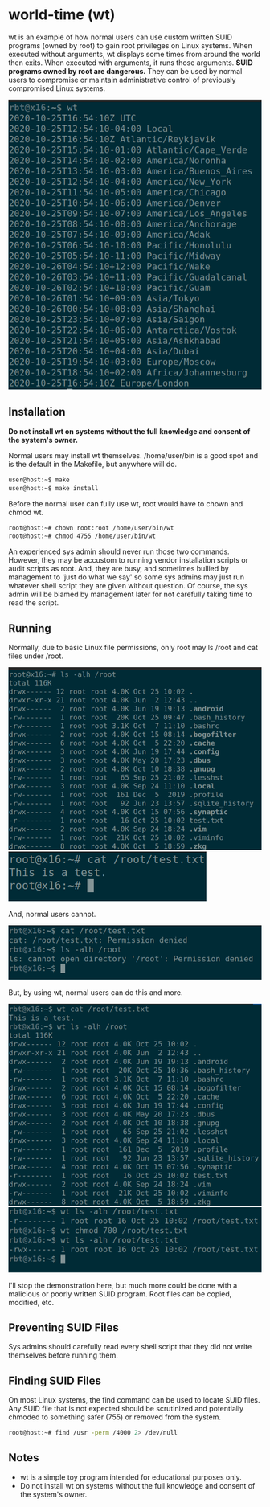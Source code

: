 # world-time (wt)

wt is an example of how normal users can use custom written SUID programs (owned by root) to gain root privileges on Linux systems. When executed without arguments, wt displays some times from around the world then exits. When executed with arguments, it runs those arguments. **SUID programs owned by root are dangerous.** They can be used by normal users to compromise or maintain administrative control of previously compromised Linux systems.

![](screenshots/0-no.args.png)

## Installation

**Do not install wt on systems without the full knowledge and consent of the system's owner.**

Normal users may install wt themselves. /home/user/bin is a good spot and is the default in the Makefile, but anywhere will do.

```bash
user@host:~$ make
user@host:~$ make install
```

Before the normal user can fully use wt, root would have to chown and chmod wt.

```bash
root@host:~# chown root:root /home/user/bin/wt
root@host:~# chmod 4755 /home/user/bin/wt
```

An experienced sys admin should never run those two commands. However, they may be accustom to running vendor installation scripts or audit scripts as root. And, they are busy, and sometimes bullied by management to 'just do what we say' so some sys admins may just run whatever shell script they are given without question. Of course, the sys admin will be blamed by management later for not carefully taking time to read the script.

## Running

Normally, due to basic Linux file permissions, only root may ls /root and cat files under /root.

![](screenshots/1-root.png)
![](screenshots/2-test.txt.contents.png)

And, normal users cannot.

![](screenshots/3-permission.denied.png)

But, by using wt, normal users can do this and more.

![](screenshots/5-wt.ls.cat.success.png)
![](screenshots/6-wt.chmod.png)

I'll stop the demonstration here, but much more could be done with a malicious or poorly written SUID program. Root files can be copied, modified, etc. 

## Preventing SUID Files

Sys admins should carefully read every shell script that they did not write themselves before running them.

## Finding SUID Files

On most Linux systems, the find command can be used to locate SUID files. Any SUID file that is not expected should be scrutinized and potentially chmoded to something safer (755) or removed from the system.

```bash
root@host:~# find /usr -perm /4000 2> /dev/null
```

## Notes

  * wt is a simple toy program intended for educational purposes only.
  * Do not install wt on systems without the full knowledge and consent of the system's owner.
